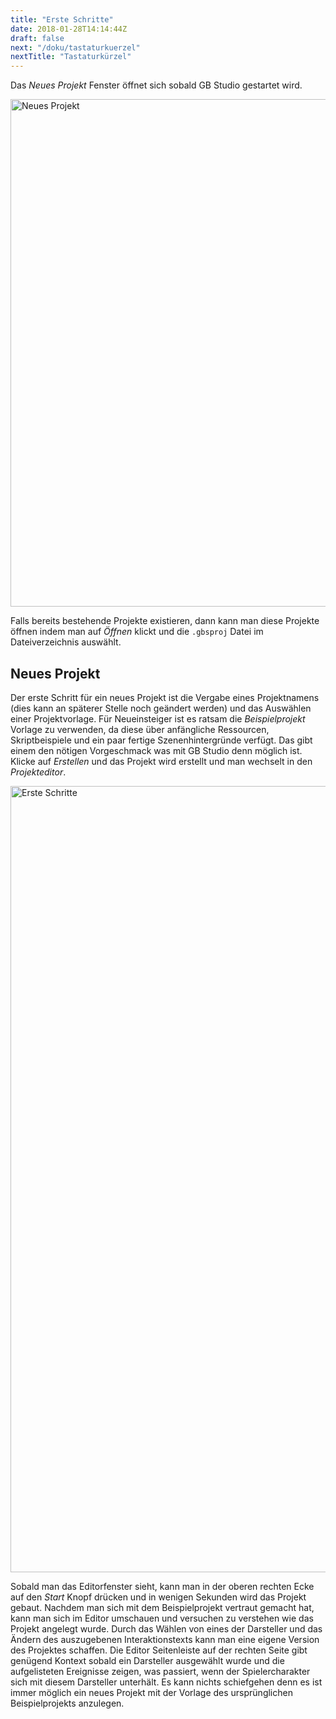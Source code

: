 ```yaml
---
title: "Erste Schritte"
date: 2018-01-28T14:14:44Z
draft: false
next: "/doku/tastaturkuerzel"
nextTitle: "Tastaturkürzel"
---
```


Das _Neues Projekt_ Fenster öffnet sich sobald GB Studio gestartet wird.

<img title="Neues Projekt" src="/img/screenshots/new-project.png" width="812">

Falls bereits bestehende Projekte existieren, dann kann man diese Projekte öffnen indem man auf _Öffnen_ klickt und die `.gbsproj` Datei im Dateiverzeichnis auswählt.

## Neues Projekt

Der erste Schritt für ein neues Projekt ist die Vergabe eines Projektnamens (dies kann an späterer Stelle noch geändert werden) und das Auswählen einer Projektvorlage. Für Neueinsteiger ist es ratsam die _Beispielprojekt_ Vorlage zu verwenden, da diese über anfängliche Ressourcen, Skriptbeispiele und ein paar fertige Szenenhintergründe verfügt. Das gibt einem den nötigen Vorgeschmack was mit GB Studio denn möglich ist. Klicke auf _Erstellen_ und das Projekt wird erstellt und man wechselt in den _Projekteditor_.

<img title="Erste Schritte" src="/img/screenshots/getting-started.png" width="1258">

Sobald man das Editorfenster sieht, kann man in der oberen rechten Ecke auf den _Start_ Knopf drücken und in wenigen Sekunden wird das Projekt gebaut. Nachdem man sich mit dem Beispielprojekt vertraut gemacht hat, kann man sich im Editor umschauen und versuchen zu verstehen wie das Projekt angelegt wurde. Durch das Wählen von eines der Darsteller und das Ändern des auszugebenen Interaktionstexts kann man eine eigene Version des Projektes schaffen. Die Editor Seitenleiste auf der rechten Seite gibt genügend Kontext sobald ein Darsteller ausgewählt wurde und die aufgelisteten Ereignisse zeigen, was passiert, wenn der Spielercharakter sich mit diesem Darsteller unterhält. Es kann nichts schiefgehen denn es ist immer möglich ein neues Projekt mit der Vorlage des ursprünglichen Beispielprojekts anzulegen.
